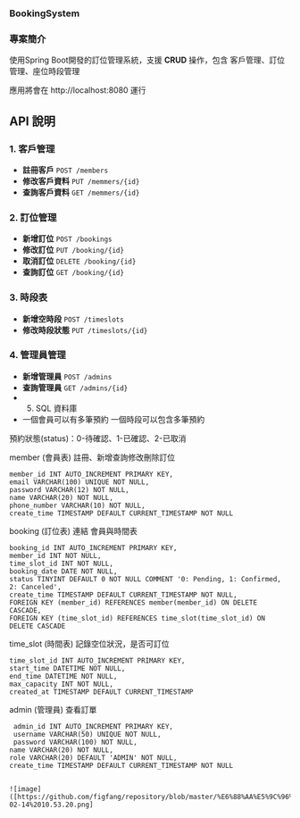 ### BookingSystem

### 專案簡介

使用Spring Boot開發的訂位管理系統，支援 **CRUD** 操作，包含 客戶管理、訂位管理、座位時段管理

應用將會在 http://localhost:8080 運行

## API 說明

### 1. 客戶管理

- **註冊客戶** `POST /members`
- **修改客戶資料** `PUT /memmers/{id}`
- **查詢客戶資料** `GET /memmers/{id}`

### 2. 訂位管理

- **新增訂位** `POST /bookings`
- **修改訂位** `PUT /booking/{id}`
- **取消訂位** `DELETE /booking/{id}`
- **查詢訂位** `GET /booking/{id}`

### 3. 時段表

- **新增空時段** `POST /timeslots`
- **修改時段狀態** `PUT /timeslots/{id}`

### 4. 管理員管理

- **新增管理員** `POST /admins`
- **查詢管理員** `GET /admins/{id}`
- 5. SQL 資料庫
- 一個會員可以有多筆預約
一個時段可以包含多筆預約

預約狀態(status)：0-待確認、1-已確認、2-已取消

member (會員表) 註冊、新增查詢修改刪除訂位

```
member_id INT AUTO_INCREMENT PRIMARY KEY,
email VARCHAR(100) UNIQUE NOT NULL,
password VARCHAR(12) NOT NULL,
name VARCHAR(20) NOT NULL,
phone_number VARCHAR(10) NOT NULL,
create_time TIMESTAMP DEFAULT CURRENT_TIMESTAMP NOT NULL

```

booking (訂位表) 連結 會員與時間表

```
booking_id INT AUTO_INCREMENT PRIMARY KEY,
member_id INT NOT NULL,
time_slot_id INT NOT NULL,
booking_date DATE NOT NULL,
status TINYINT DEFAULT 0 NOT NULL COMMENT '0: Pending, 1: Confirmed, 2: Canceled',
create_time TIMESTAMP DEFAULT CURRENT_TIMESTAMP NOT NULL,
FOREIGN KEY (member_id) REFERENCES member(member_id) ON DELETE CASCADE,
FOREIGN KEY (time_slot_id) REFERENCES time_slot(time_slot_id) ON DELETE CASCADE

```

time_slot (時間表) 記錄空位狀況，是否可訂位

```
time_slot_id INT AUTO_INCREMENT PRIMARY KEY,
start_time DATETIME NOT NULL,
end_time DATETIME NOT NULL,
max_capacity INT NOT NULL,
created_at TIMESTAMP DEFAULT CURRENT_TIMESTAMP

```

admin (管理員) 查看訂單


     admin_id INT AUTO_INCREMENT PRIMARY KEY,
     username VARCHAR(50) UNIQUE NOT NULL,
     password VARCHAR(100) NOT NULL,
    name VARCHAR(20) NOT NULL,
    role VARCHAR(20) DEFAULT 'ADMIN' NOT NULL,
    create_time TIMESTAMP DEFAULT CURRENT_TIMESTAMP NOT NULL

```

![image]([https://github.com/figfang/repository/blob/master/%E6%88%AA%E5%9C%96%202025-02-14%2010.53.20.png]
